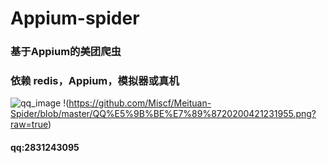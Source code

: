 # Appium-spider
### 基于Appium的美团爬虫

### 依赖 redis，Appium，模拟器或真机

![qq_image](https://github.com/Miscf/Meituan-Spider/blob/master/QQ%E5%9B%BE%E7%89%8720200421232030.png?raw=true)
!(https://github.com/Miscf/Meituan-Spider/blob/master/QQ%E5%9B%BE%E7%89%8720200421231955.png?raw=true)

#### qq:2831243095

